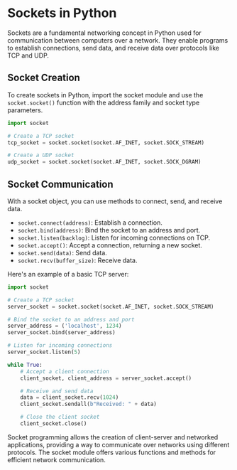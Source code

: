 # Sockets in Python

Sockets are a fundamental networking concept in Python used for communication between computers over a network. They enable programs to establish connections, send data, and receive data over protocols like TCP and UDP.

## Socket Creation

To create sockets in Python, import the socket module and use the `socket.socket()` function with the address family and socket type parameters.

```python
import socket

# Create a TCP socket
tcp_socket = socket.socket(socket.AF_INET, socket.SOCK_STREAM)

# Create a UDP socket
udp_socket = socket.socket(socket.AF_INET, socket.SOCK_DGRAM)
```

## Socket Communication

With a socket object, you can use methods to connect, send, and receive data.

- `socket.connect(address)`: Establish a connection.
- `socket.bind(address)`: Bind the socket to an address and port.
- `socket.listen(backlog)`: Listen for incoming connections on TCP.
- `socket.accept()`: Accept a connection, returning a new socket.
- `socket.send(data)`: Send data.
- `socket.recv(buffer_size)`: Receive data.

Here's an example of a basic TCP server:

```python
import socket

# Create a TCP socket
server_socket = socket.socket(socket.AF_INET, socket.SOCK_STREAM)

# Bind the socket to an address and port
server_address = ('localhost', 1234)
server_socket.bind(server_address)

# Listen for incoming connections
server_socket.listen(5)

while True:
    # Accept a client connection
    client_socket, client_address = server_socket.accept()

    # Receive and send data
    data = client_socket.recv(1024)
    client_socket.sendall(b"Received: " + data)

    # Close the client socket
    client_socket.close()
```

Socket programming allows the creation of client-server and networked applications, providing a way to communicate over networks using different protocols. The socket module offers various functions and methods for efficient network communication.
